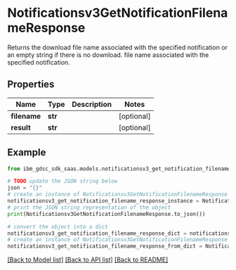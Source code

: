 # Notificationsv3GetNotificationFilenameResponse

Returns the download file name associated with the specified notification or an empty string if there is no download. file name associated with the specified notification.

## Properties

Name | Type | Description | Notes
------------ | ------------- | ------------- | -------------
**filename** | **str** |  | [optional] 
**result** | **str** |  | [optional] 

## Example

```python
from ibm_gdsc_sdk_saas.models.notificationsv3_get_notification_filename_response import Notificationsv3GetNotificationFilenameResponse

# TODO update the JSON string below
json = "{}"
# create an instance of Notificationsv3GetNotificationFilenameResponse from a JSON string
notificationsv3_get_notification_filename_response_instance = Notificationsv3GetNotificationFilenameResponse.from_json(json)
# print the JSON string representation of the object
print(Notificationsv3GetNotificationFilenameResponse.to_json())

# convert the object into a dict
notificationsv3_get_notification_filename_response_dict = notificationsv3_get_notification_filename_response_instance.to_dict()
# create an instance of Notificationsv3GetNotificationFilenameResponse from a dict
notificationsv3_get_notification_filename_response_from_dict = Notificationsv3GetNotificationFilenameResponse.from_dict(notificationsv3_get_notification_filename_response_dict)
```
[[Back to Model list]](../README.md#documentation-for-models) [[Back to API list]](../README.md#documentation-for-api-endpoints) [[Back to README]](../README.md)


